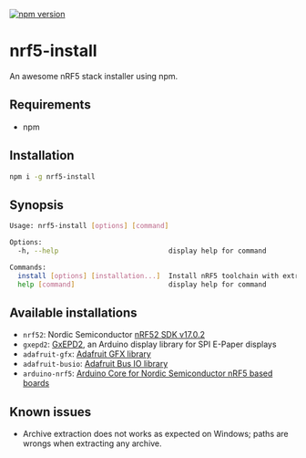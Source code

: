 [![npm version](https://badge.fury.io/js/nrf5-install.svg)](https://www.npmjs.com/package/nrf5-install)

# nrf5-install
An awesome nRF5 stack installer using npm.

## Requirements

- npm

## Installation

```bash
npm i -g nrf5-install
```

## Synopsis
```bash
Usage: nrf5-install [options] [command]

Options:
  -h, --help                           display help for command

Commands:
  install [options] [installation...]  Install nRF5 toolchain with extra flavors
  help [command]                       display help for command
```


## Available installations
- ```nrf52```: Nordic Semiconductor [nRF52 SDK v17.0.2](https://www.nordicsemi.com/Software-and-tools/Software/nRF5-SDK/Download)
- ```gxepd2```: [GxEPD2](https://github.com/ZinggJM/GxEPD2), an Arduino display library for SPI E-Paper displays
- ```adafruit-gfx```: [Adafruit GFX library](https://github.com/adafruit/Adafruit-GFX-Library)
- ```adafruit-busio```: [Adafruit Bus IO library](https://github.com/adafruit/Adafruit_BusIO)
- ```arduino-nrf5```: [Arduino Core for Nordic Semiconductor nRF5 based boards](https://github.com/sandeepmistry/arduino-nRF5)

## Known issues
- Archive extraction does not works as expected on Windows; paths are wrongs when extracting any archive.